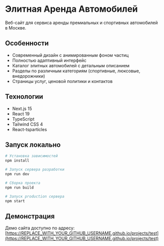 # Элитная Аренда Автомобилей

Веб-сайт для сервиса аренды премиальных и спортивных автомобилей в Москве.

## Особенности

- Современный дизайн с анимированным фоном частиц
- Полностью адаптивный интерфейс
- Каталог элитных автомобилей с детальным описанием
- Разделы по различным категориям (спортивные, люксовые, внедорожники)
- Страницы услуг, ценовой политики и контактов

## Технологии

- Next.js 15
- React 19
- TypeScript
- Tailwind CSS 4
- React-tsparticles

## Запуск локально

```bash
# Установка зависимостей
npm install

# Запуск сервера разработки
npm run dev

# Сборка проекта
npm run build

# Запуск production сервера
npm start
```

## Демонстрация

Демо сайта доступно по адресу: [https://REPLACE_WITH_YOUR_GITHUB_USERNAME.github.io/projects/test](https://REPLACE_WITH_YOUR_GITHUB_USERNAME.github.io/projects/test)
